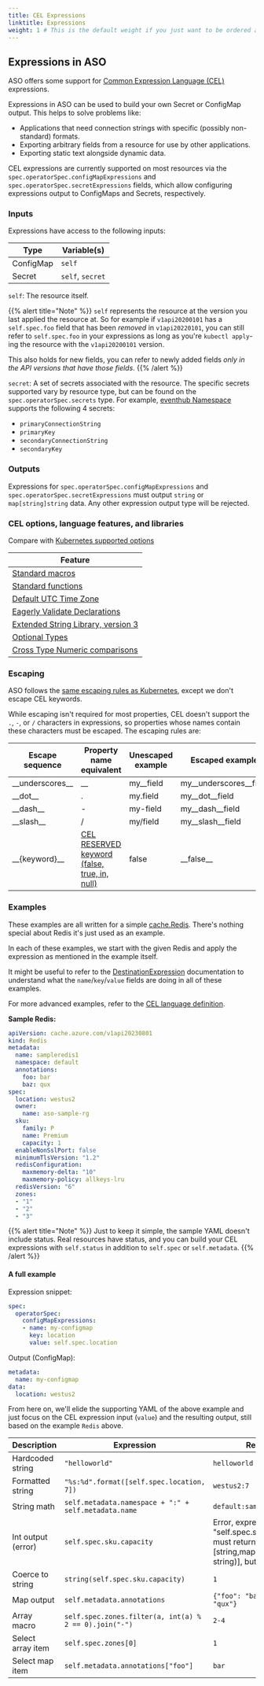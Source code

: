 ```yaml
---
title: CEL Expressions
linktitle: Expressions
weight: 1 # This is the default weight if you just want to be ordered alphabetically
---
```


## Expressions in ASO

ASO offers some support for [Common Expression Language (CEL)](https://github.com/google/cel-spec) expressions.

Expressions in ASO can be used to build your own Secret or ConfigMap output. This helps to solve problems like:

- Applications that need connection strings with specific (possibly non-standard) formats.
- Exporting arbitrary fields from a resource for use by other applications.
- Exporting static text alongside dynamic data.

CEL expressions are currently supported on most resources via the `spec.operatorSpec.configMapExpressions` and
`spec.operatorSpec.secretExpressions` fields, which allow configuring expressions output 
to ConfigMaps and Secrets, respectively.

### Inputs

Expressions have access to the following inputs:

| Type      | Variable(s)      |
|-----------|------------------|
| ConfigMap | `self`           |
| Secret    | `self`, `secret` |

`self`: The resource itself.

{{% alert title="Note" %}}
`self` represents the resource at the version you last applied the resource at. So for example if `v1api20200101`
has a `self.spec.foo` field that has been _removed_ in `v1api20220101`, you can still refer to `self.spec.foo`
in your expressions as long as you're `kubectl apply`-ing the resource with the `v1api20200101` version.

This also holds for new fields, you can refer to newly added fields _only in the API versions that have those fields_. 
{{% /alert %}}

`secret`: A set of secrets associated with the resource. The specific secrets supported vary by resource type, 
but can be found on the `spec.operatorSpec.secrets` type. 
For example, [eventhub Namespace](https://azure.github.io/azure-service-operator/reference/eventhub/v1api20211101/#eventhub.azure.com/v1api20211101.NamespaceOperatorSecrets)
supports the following 4 secrets: 
- `primaryConnectionString`
- `primaryKey`
- `secondaryConnectionString`
- `secondaryKey`

### Outputs

Expressions for `spec.operatorSpec.configMapExpressions` and `spec.operatorSpec.secretExpressions`
must output `string` or `map[string]string` data. Any other expression output type will be rejected.

### CEL options, language features, and libraries

Compare with [Kubernetes supported options](https://kubernetes.io/docs/reference/using-api/cel/#cel-options-language-features-and-libraries)

| Feature                                                                                                          |
|------------------------------------------------------------------------------------------------------------------|
| [Standard macros](https://github.com/google/cel-spec/blob/master/doc/langdef.md#macros)                          |
| [Standard functions](https://github.com/google/cel-spec/blob/master/doc/langdef.md#list-of-standard-definitions) |
| [Default UTC Time Zone](https://pkg.go.dev/github.com/google/cel-go/cel#DefaultUTCTimeZone)                      |
| [Eagerly Validate Declarations](https://pkg.go.dev/github.com/google/cel-go/cel#EagerlyValidateDeclarations)     |
| [Extended String Library, version 3](https://pkg.go.dev/github.com/google/cel-go/ext#Strings)                    |
| [Optional Types](https://pkg.go.dev/github.com/google/cel-go/cel#OptionalTypes)                                  |
| [Cross Type Numeric comparisons](https://pkg.go.dev/github.com/google/cel-go/cel#CrossTypeNumericComparisons)    |


### Escaping

ASO follows the [same escaping rules as Kubernetes](https://kubernetes.io/docs/reference/using-api/cel/#escaping),
except we don't escape CEL keywords.

While escaping isn't required for most properties, CEL doesn't support the `.`, `-`, or `/` characters in expressions, so
properties whose names contain these characters must be escaped. The escaping rules are:

| Escape sequence   | Property name equivalent                                                                                             | Unescaped example | Escaped example          |
|-------------------|----------------------------------------------------------------------------------------------------------------------|-------------------|--------------------------|
| \_\_underscores__ | __                                                                                                                   | my__field         | my\_\_underscores__field |
| \_\_dot__         | .                                                                                                                    | my.field          | my\_\_dot__field         |
| \_\_dash__        | -                                                                                                                    | my-field          | my\_\_dash__field        |
| \_\_slash__       | /                                                                                                                    | my/field          | my\_\_slash__field       |
| \_\_{keyword}__   | [CEL RESERVED keyword (false, true, in, null)](https://github.com/google/cel-spec/blob/master/doc/langdef.md#syntax) | false             | \_\_false__              |

### Examples

These examples are all written for a simple 
[cache.Redis](https://azure.github.io/azure-service-operator/reference/cache/v1api20230801/#cache.azure.com/v1api20230801.Redis).
There's nothing special about Redis it's just used as an example.

In each of these examples, we start with the given Redis and apply the expression as mentioned in the example itself.

It might be useful to refer to 
the [DestinationExpression](https://pkg.go.dev/github.com/Azure/azure-service-operator/v2/pkg/genruntime/core#DestinationExpression)
documentation to understand what the `name`/`key`/`value` fields are doing in all of these examples.

For more advanced examples, refer to the 
[CEL language definition](https://github.com/google/cel-spec/blob/master/doc/langdef.md).

**Sample Redis:**
```yaml
apiVersion: cache.azure.com/v1api20230801
kind: Redis
metadata:
  name: sampleredis1
  namespace: default
  annotations:
    foo: bar
    baz: qux
spec:
  location: westus2
  owner:
    name: aso-sample-rg
  sku:
    family: P
    name: Premium
    capacity: 1
  enableNonSslPort: false
  minimumTlsVersion: "1.2"
  redisConfiguration:
    maxmemory-delta: "10"
    maxmemory-policy: allkeys-lru
  redisVersion: "6"
  zones:
  - "1"
  - "2"
  - "3" 
```

{{% alert title="Note" %}}
Just to keep it simple, the sample YAML doesn't include status. Real resources have status, and you can build your
CEL expressions with `self.status` in addition to `self.spec` or `self.metadata`.
{{% /alert %}}

#### A full example

Expression snippet:
```yaml
spec:
  operatorSpec:
    configMapExpressions:
    - name: my-configmap
      key: location
      value: self.spec.location
```

Output (ConfigMap):
```yaml
metadata:
  name: my-configmap
data:
  location: westus2
```

From here on, we'll elide the supporting YAML of the above example and just focus on the CEL expression input (`value`)
and the resulting output, still based on the example `Redis` above.

| Description        | Expression                                             | Result                                                                                                  |
|--------------------|--------------------------------------------------------|---------------------------------------------------------------------------------------------------------|
| Hardcoded string   | `"helloworld"`                                         | `helloworld`                                                                                            |
| Formatted string   | `"%s:%d".format([self.spec.location, 7])`              | `westus2:7`                                                                                             |
| String math        | `self.metadata.namespace + ":" + self.metadata.name`   | `default:sampleredis1`                                                                                  |
| Int output (error) | `self.spec.sku.capacity`                               | Error, expression "self.spec.sku.capacity" must return one of [string,map(string, string)], but was int |
| Coerce to string   | `string(self.spec.sku.capacity)`                       | `1`                                                                                                     |
| Map output         | `self.metadata.annotations`                            | `{"foo": "bar", "baz": "qux"}`                                                                          |
| Array macro        | `self.spec.zones.filter(a, int(a) % 2 == 0).join("-")` | `2-4`                                                                                                   |
| Select array item  | `self.spec.zones[0]`                                   | `1`                                                                                                     |
| Select map item    | `self.metadata.annotations["foo"]`                     | `bar`                                                                                                   |
